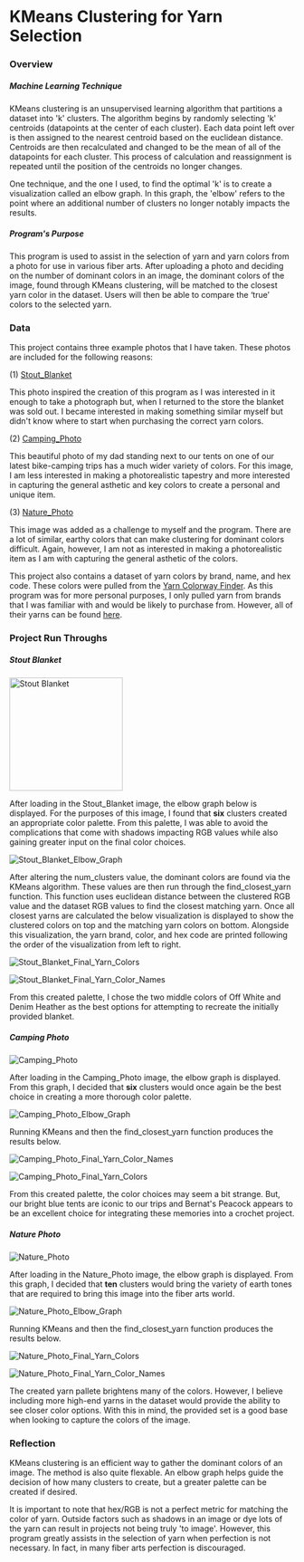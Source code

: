 # KMeans Clustering for Yarn Selection

### Overview

##### Machine Learning Technique

KMeans clustering is an unsupervised learning algorithm that partitions a dataset into 'k' clusters. The algorithm begins by randomly selecting 'k' centroids (datapoints at the center of each cluster). Each data point left over is then assigned to the nearest centroid based on the euclidean distance. Centroids are then recalculated and changed to be the mean of all of the datapoints for each cluster. This process of calculation and reassignment is repeated until the position of the centroids no longer changes.


One technique, and the one I used, to find the optimal 'k' is to create a visualization called an elbow graph. In this graph, the 'elbow' refers to the point where an additional number of clusters no longer notably impacts the results. 

##### Program's Purpose

This program is used to assist in the selection of yarn and yarn colors from a photo for use in various fiber arts. After uploading a photo and deciding on the number of dominant colors in an image, the dominant colors of the image, found through KMeans clustering, will be matched to the closest yarn color in the dataset. Users will then be able to compare the ‘true’ colors to the selected yarn.

### Data

This project contains three example photos that I have taken. These photos are included for the following reasons:

(1) [Stout_Blanket](https://github.com/Emily-McNett/Machine-Learning-Portfolio/blob/main/KMeans-Clustering/Stout_Blanket.JPEG)

This photo inspired the creation of this program as I was interested in it enough to take a photograph but, when I returned to the store the blanket was sold out. I became interested in making something similar myself but didn't know where to start when purchasing the correct yarn colors.

(2) [Camping_Photo](https://github.com/Emily-McNett/Machine-Learning-Portfolio/blob/main/KMeans-Clustering/Camping_Photo.JPEG) 

This beautiful photo of my dad standing next to our tents on one of our latest bike-camping trips has a much wider variety of colors. For this image, I am less interested in making a photorealistic tapestry and more interested in capturing the general asthetic and key colors to create a personal and unique item. 

(3) [Nature_Photo](https://github.com/Emily-McNett/Machine-Learning-Portfolio/blob/main/KMeans-Clustering/Nature_Photo.JPEG) 

This image was added as a challenge to myself and the program. There are a lot of similar, earthy colors that can make clustering for dominant colors difficult. Again, however, I am not as interested in making a photorealistic item as I am with capturing the general asthetic of the colors.

This project also contains a dataset of yarn colors by brand, name, and hex code. These colors were pulled from the [Yarn Colorway Finder](https://temperature-blanket.com/). As this program was for more personal purposes, I only pulled yarn from brands that I was familiar with and would be likely to purchase from. However, all of their yarns can be found [here](https://github.com/jdvlpr/Temperature-Blanket-Web-App/tree/main/src/lib/yarns).

### Project Run Throughs 

##### Stout Blanket

<img src="https://github.com/Emily-McNett/Machine-Learning-Portfolio/blob/main/KMeans-Clustering/Stout_Blanket.JPEG" alt="Stout Blanket" width="200"/>

After loading in the Stout_Blanket image, the elbow graph below is displayed. For the purposes of this image, I found that <b>six</b> clusters created an appropriate color palette. From this palette, I was able to avoid the complications that come with shadows impacting RGB values while also gaining greater input on the final color choices.

![Stout_Blanket_Elbow_Graph](https://github.com/user-attachments/assets/d27f99ab-5aa1-43db-ac48-20e193dfa463)

After altering the num_clusters value, the dominant colors are found via the KMeans algorithm. These values are then run through the find_closest_yarn function. This function uses euclidean distance between the clustered RGB value and the dataset RGB values to find the closest matching yarn. Once all closest yarns are calculated the below visualization is displayed to show the clustered colors on top and the matching yarn colors on bottom. Alongside this visualization, the yarn brand, color, and hex code are printed following the order of the visualization from left to right.

![Stout_Blanket_Final_Yarn_Colors](https://github.com/user-attachments/assets/0313c0ba-dab4-4dd3-a4b6-2ad131c2c86a)

![Stout_Blanket_Final_Yarn_Color_Names](https://github.com/user-attachments/assets/a639fcaa-5f1d-4cca-befb-12c71d532308)

From this created palette, I chose the two middle colors of Off White and Denim Heather as the best options for attempting to recreate the initially provided blanket.

##### Camping Photo

![Camping_Photo](https://github.com/Emily-McNett/Machine-Learning-Portfolio/blob/main/KMeans-Clustering/Camping_Photo.JPEG)

After loading in the Camping_Photo image, the elbow graph is displayed. From this graph, I decided that <b>six</b> clusters would once again be the best choice in creating a more thorough color palette. 

![Camping_Photo_Elbow_Graph](https://github.com/user-attachments/assets/a15610e7-e6ed-4c94-85e4-b6b0d72d4f55)

Running KMeans and then the find_closest_yarn function produces the results below. 

![Camping_Photo_Final_Yarn_Color_Names](https://github.com/user-attachments/assets/cd1580c1-b7d4-433a-be79-bbc459f87b73)

![Camping_Photo_Final_Yarn_Colors](https://github.com/user-attachments/assets/172dc5b9-5e72-42d4-9455-dbc54109cdc7)

From this created palette, the color choices may seem a bit strange. But, our bright blue tents are iconic to our trips and Bernat's Peacock appears to be an excellent choice for integrating these memories into a crochet project.

##### Nature Photo

![Nature_Photo](https://github.com/Emily-McNett/Machine-Learning-Portfolio/blob/main/KMeans-Clustering/Nature_Photo.JPEG) 

After loading in the Nature_Photo image, the elbow graph is displayed. From this graph, I decided that <b>ten</b> clusters would bring the variety of earth tones that are required to bring this image into the fiber arts world.

![Nature_Photo_Elbow_Graph](https://github.com/user-attachments/assets/fc51f53d-4579-42fd-aeb3-8581840e727f)

Running KMeans and then the find_closest_yarn function produces the results below. 

![Nature_Photo_Final_Yarn_Colors](https://github.com/user-attachments/assets/dabf628c-09f3-4733-b42d-d13bbcc5631c)

![Nature_Photo_Final_Yarn_Color_Names](https://github.com/user-attachments/assets/4a22bc37-5b0e-4755-98cf-ea760d4d65de)

The created yarn pallete brightens many of the colors. However, I believe including more high-end yarns in the dataset would provide the ability to see closer color options. With this in mind, the provided set is a good base when looking to capture the colors of the image.

### Reflection

KMeans clustering is an efficient way to gather the dominant colors of an image. The method is also quite flexable. An elbow graph helps guide the decision of how many clusters to create, but a greater palette can be created if desired. 

It is important to note that hex/RGB is not a perfect metric for matching the color of yarn. Outside factors such as shadows in an image or dye lots of the yarn can result in projects not being truly 'to image'. However, this program greatly assists in the selection of yarn when perfection is not necessary. In fact, in many fiber arts perfection is discouraged. 
